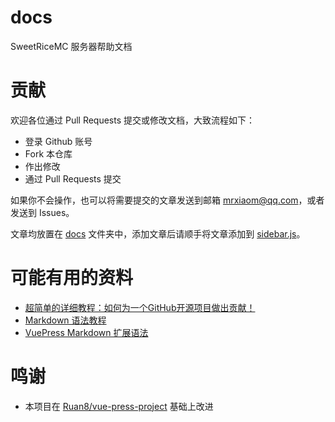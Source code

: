 # docs

SweetRiceMC 服务器帮助文档

# 贡献

欢迎各位通过 Pull Requests 提交或修改文档，大致流程如下：

* 登录 Github 账号
* Fork 本仓库
* 作出修改
* 通过 Pull Requests 提交

如果你不会操作，也可以将需要提交的文章发送到邮箱 mrxiaom@qq.com，或者发送到 Issues。

文章均放置在 [docs](docs) 文件夹中，添加文章后请顺手将文章添加到 [sidebar.js](sidebar.js)。

# 可能有用的资料

+ [超简单的详细教程：如何为一个GitHub开源项目做出贡献！](https://blog.csdn.net/lythinking/article/details/135432786)
+ [Markdown 语法教程](https://www.runoob.com/markdown/md-tutorial.html)
+ [VuePress Markdown 扩展语法](https://www.vuepress.cn/guide/markdown.html)

# 鸣谢

* 本项目在 [Ruan8/vue-press-project](https://github.com/Ruan8/vue-press-project) 基础上改进
